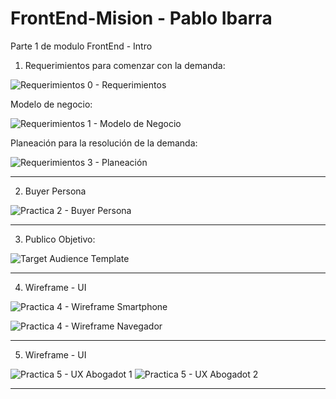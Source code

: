 # FrontEnd-Mision - Pablo Ibarra
Parte 1 de modulo FrontEnd - Intro


1) Requerimientos para comenzar con la demanda: 

![Requerimientos 0 - Requerimientos](https://user-images.githubusercontent.com/99388008/155632753-a045e799-4212-499c-8cc9-8ae769f3c3a3.PNG)

Modelo de negocio: 

![Requerimientos 1 - Modelo de Negocio](https://user-images.githubusercontent.com/99388008/155632839-34260a01-5e45-4052-9c31-278be21e353e.PNG)

Planeación para la resolución de la demanda:

![Requerimientos 3 - Planeación](https://user-images.githubusercontent.com/99388008/155632850-22a4c894-c7d2-424c-bd86-0f44b277a6a7.PNG)



------------------------------------------------------------------------------------------------------------------------------------------

2) Buyer Persona

![Practica 2 - Buyer Persona](https://user-images.githubusercontent.com/99388008/155641686-075bf7f0-ef3e-4a0c-9d9b-e268e15d14cb.PNG)



------------------------------------------------------------------------------------------------------------------------------------------

3) Publico Objetivo:

![Target Audience Template](https://user-images.githubusercontent.com/99388008/155641927-be66b74c-7e7d-440c-9338-76ecd270400d.jpg)



------------------------------------------------------------------------------------------------------------------------------------------


4) Wireframe - UI


![Practica 4 - Wireframe Smartphone](https://user-images.githubusercontent.com/99388008/155654300-fbe88f51-0830-44dc-b838-22da7ecfb411.PNG)


![Practica 4 - Wireframe Navegador](https://user-images.githubusercontent.com/99388008/155654313-41645f98-9d0b-4ce8-a643-9118caa08ae4.PNG)



------------------------------------------------------------------------------------------------------------------------------------------

5) Wireframe - UI


![Practica 5 - UX Abogadot 1](https://user-images.githubusercontent.com/99388008/155654271-f6c88c08-4db4-4a7e-bac6-bbf717668f13.PNG)  ![Practica 5 - UX Abogadot 2](https://user-images.githubusercontent.com/99388008/155654281-d419fadf-f534-4497-935f-c47b9e7f408f.PNG)





------------------------------------------------------------------------------------------------------------------------------------------



